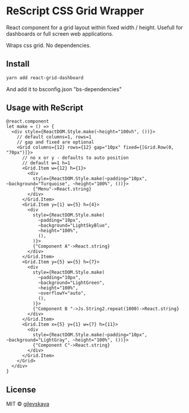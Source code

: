 # ReScript CSS Grid Wrapper

React component for a grid layout within fixed width / height. Usefull for dashboards or full screen web applications.

Wraps css grid. No dependencies.

## Install

```bash
yarn add react-grid-dashboard
```

And add it to bsconfig.json "bs-dependencies"

## Usage with ReScript

```re
@react.component
let make = () => {
  <div style={ReactDOM.Style.make(~height="100vh", ())}>
    // default columns=1, rows=1
    // gap and fixed are optional
    <Grid columns={12} rows={12} gap="10px" fixed={[Grid.Row(0, "70px")]}>
      // no x or y - defaults to auto position
      // default w=1 h=1
      <Grid.Item w={12} h={1}>
        <div
          style={ReactDOM.Style.make(~padding="10px", ~background="Turquoise", ~height="100%", ())}>
          {"Menu"->React.string}
        </div>
      </Grid.Item>
      <Grid.Item y={1} w={5} h={4}>
        <div
          style={ReactDOM.Style.make(
            ~padding="10px",
            ~background="LightSkyBlue",
            ~height="100%",
            (),
          )}>
          {"Component A"->React.string}
        </div>
      </Grid.Item>
      <Grid.Item y={5} w={5} h={7}>
        <div
          style={ReactDOM.Style.make(
            ~padding="10px",
            ~background="LightGreen",
            ~height="100%",
            ~overflowY="auto",
            (),
          )}>
          {"Component B "->Js.String2.repeat(1000)->React.string}
        </div>
      </Grid.Item>
      <Grid.Item x={5} y={1} w={7} h={11}>
        <div
          style={ReactDOM.Style.make(~padding="10px", ~background="LightGray", ~height="100%", ())}>
          {"Component C"->React.string}
        </div>
      </Grid.Item>
    </Grid>
  </div>
}
```

## License

MIT © [gilevskaya](https://github.com/gilevskaya/react-grid-dashboard)
